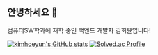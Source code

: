 ## 안녕하세요 👋
컴퓨터SW학과에 재학 중인 백엔드 개발자 김회윤입니다!

[![kimhoeyun's GitHub stats](https://github-readme-stats.vercel.app/api?username=kimhoeyun)](https://github.com/kimhoeyun/github-readme-stats)
[![Solved.ac Profile](http://mazassumnida.wtf/api/v2/generate_badge?boj=nuyeohmeek)](https://solved.ac/uyeohmeek/)
